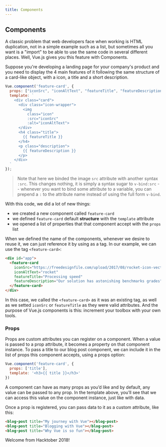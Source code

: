 ```yaml
---
title: Components
---
```


## Components

A classic problem that web developers face when working is HTML duplication, not
in a simple example such as a list, but sometimes all you want is a "import" to
be able to use the same code in several different places. Well, Vue.js gives you
this feature with Components.

Suppose you're developing a landing page for your company's product and you need
to display the 4 main features of it following the same structure of a card-like
object, with a icon, a title and a short description.

```javascript
Vue.component('feature-card', {
  props: ["iconSrc", "iconAltText", "featureTitle", "featureDescription"],
  template: `
    <div class="card">
      <div class="icon-wrapper">
        <img
          class="icon"
          :src="iconSrc"
          :alt="iconAltText">
      </div>
      <h4 class="title">
        {{ featureTitle }}
      </h4>
      <p class="description">
        {{ featureDescription }}
      </p>
    </div>
  `
});
```

> Note that here we binded the image `src` attribute with another syntax `:src`.
This changes nothing, it is simply a syntax sugar to `v-bind:src` -- whenever
you want to bind some attribute to a variable, you can prepend a `:` to the
attribute name instead of using the full form `v-bind`.

With this code, we did a lot of new things:
* we created a new component called `feature-card`
* we defined `feature-card` default **structure** with the `template` attribute
* we opened a list of properties that that component accept with the `props`
  list

When we defined the name of the components, whenever we desire to reuse it, we
can just reference it by using as a tag. In our example, we can use the tag
`<feature-card>`:

```html
<div id="app">
  <feature-card
    iconSrc="https://freedesignfile.com/upload/2017/08/rocket-icon-vector.png"
    iconAltText="rocket"
    featureTitle="Processing speed"
    featureDescription="Our solution has astonishing benchmarks grades">
  </feature-card>
</div>
```

In this case, we called the `<feature-card>` as it was an existing tag, as well
as we setted `iconSrc` or `featureTitle` as they were valid attributes. And the
purpose of Vue.js components is this: increment your toolbox with your own
tools.

### Props

Props are custom attributes you can register on a component. When a value is passed to a prop attribute, it becomes a property on that component instance. To pass a title to our blog post component, we can include it in the list of props this component accepts, using a props option:

```js
Vue.component('feature-card', {
  props: ['title'],
  template: '<h3>{{ title }}</h3>'
})
```
A component can have as many props as you’d like and by default, any value can be passed to any prop. In the template above, you’ll see that we can access this value on the component instance, just like with data.

Once a prop is registered, you can pass data to it as a custom attribute, like this:
```html
<blog-post title="My journey with Vue"></blog-post>
<blog-post title="Blogging with Vue"></blog-post>
<blog-post title="Why Vue is so fun"></blog-post>
```

Welcome from Hacktober 2018!
